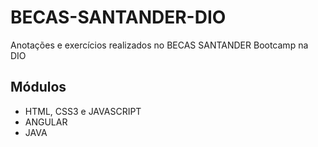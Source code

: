 # BECAS-SANTANDER-DIO
Anotações e exercícios realizados no BECAS SANTANDER Bootcamp na DIO

## Módulos

 - HTML, CSS3 e JAVASCRIPT
 - ANGULAR
 - JAVA
